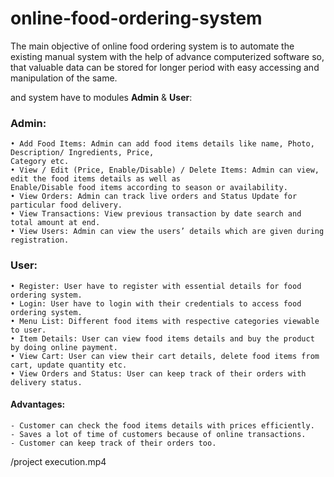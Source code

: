 # online-food-ordering-system

The main objective of online food ordering system is to automate the existing manual system with the help of
advance computerized software so, that valuable data can be stored for longer period with easy accessing and
manipulation of the same.

and system have to modules **Admin** & **User**:

### Admin:
    • Add Food Items: Admin can add food items details like name, Photo, Description/ Ingredients, Price,
    Category etc.
    • View / Edit (Price, Enable/Disable) / Delete Items: Admin can view, edit the food items details as well as
    Enable/Disable food items according to season or availability.
    • View Orders: Admin can track live orders and Status Update for particular food delivery.
    • View Transactions: View previous transaction by date search and total amount at end.
    • View Users: Admin can view the users’ details which are given during registration.
### User:
    • Register: User have to register with essential details for food ordering system.
    • Login: User have to login with their credentials to access food ordering system.
    • Menu List: Different food items with respective categories viewable to user.
    • Item Details: User can view food items details and buy the product by doing online payment.
    • View Cart: User can view their cart details, delete food items from cart, update quantity etc.
    • View Orders and Status: User can keep track of their orders with delivery status.
    
 #### Advantages:
    - Customer can check the food items details with prices efficiently.
    - Saves a lot of time of customers because of online transactions.
    - Customer can keep track of their orders too.

/project execution.mp4
